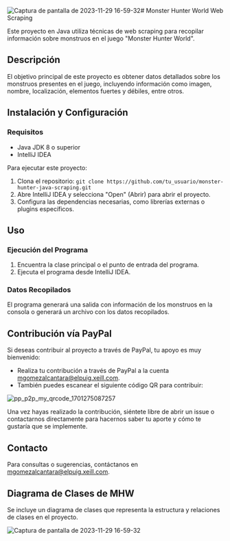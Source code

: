 ![Captura de pantalla de 2023-11-29 16-59-32](https://github.com/McMiguel2004/webb/assets/132393740/39fb2cb4-a151-4ef6-9cc7-41514a7dde76)# Monster Hunter World Web Scraping

Este proyecto en Java utiliza técnicas de web scraping para recopilar información sobre monstruos en el juego "Monster Hunter World".

## Descripción

El objetivo principal de este proyecto es obtener datos detallados sobre los monstruos presentes en el juego, incluyendo información como imagen, nombre, localización, elementos fuertes y débiles, entre otros.

## Instalación y Configuración

### Requisitos
- Java JDK 8 o superior
- IntelliJ IDEA

Para ejecutar este proyecto:

1. Clona el repositorio: `git clone https://github.com/tu_usuario/monster-hunter-java-scraping.git`
2. Abre IntelliJ IDEA y selecciona "Open" (Abrir) para abrir el proyecto.
3. Configura las dependencias necesarias, como librerías externas o plugins específicos.

## Uso

### Ejecución del Programa
1. Encuentra la clase principal o el punto de entrada del programa.
2. Ejecuta el programa desde IntelliJ IDEA.

### Datos Recopilados
El programa generará una salida con información de los monstruos en la consola o generará un archivo con los datos recopilados.

## Contribución vía PayPal

Si deseas contribuir al proyecto a través de PayPal, tu apoyo es muy bienvenido:

- Realiza tu contribución a través de PayPal a la cuenta [mgomezalcantara@elpuig.xeill.com](https://www.paypal.com).
- También puedes escanear el siguiente código QR para contribuir:

![pp_p2p_my_qrcode_1701275087257](https://github.com/McMiguel2004/webb/assets/132393740/48035fe0-e28b-4a11-8210-eed48cff6442)

Una vez hayas realizado la contribución, siéntete libre de abrir un issue o contactarnos directamente para hacernos saber tu aporte y cómo te gustaría que se implemente.


## Contacto

Para consultas o sugerencias, contáctanos en [mgomezalcantara@elpuig.xeill.com](mailto:correo@dominio.com).

## Diagrama de Clases de MHW

Se incluye un diagrama de clases que representa la estructura y relaciones de clases en el proyecto. 

![Captura de pantalla de 2023-11-29 16-59-32](https://github.com/McMiguel2004/webb/assets/132393740/e040cfdc-e892-44fd-93a9-c7b7ca50ffb1)

